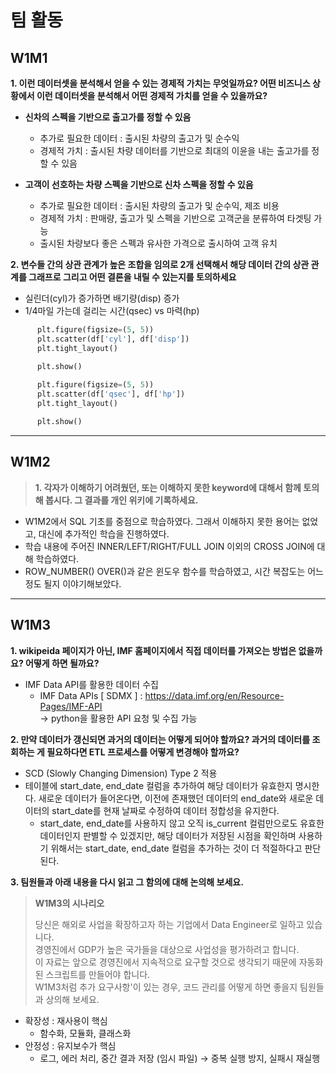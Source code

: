 # 팀 활동

## W1M1
**1. 이런 데이터셋을 분석해서 얻을 수 있는 경제적 가치는 무엇일까요? 어떤 비즈니스 상황에서 이런 데이터셋을 분석해서 어떤 경제적 가치를 얻을 수 있을까요?**

- **신차의 스펙을 기반으로 출고가를 정할 수 있음**
  - 추가로 필요한 데이터 : 출시된 차량의 출고가 및 순수익
  - 경제적 가치 : 출시된 차량 데이터를 기반으로 최대의 이윤을 내는 출고가를 정할 수 있음


- **고객이 선호하는 차량 스펙을 기반으로 신차 스펙을 정할 수 있음**
  - 추가로 필요한 데이터 : 출시된 차량의 출고가 및 순수익, 제조 비용
  - 경제적 가치 : 판매량, 출고가 및 스펙을 기반으로 고객군을 분류하여 타겟팅 가능
  - 출시된 차량보다 좋은 스펙과 유사한 가격으로 출시하여 고객 유치

**2. 변수들 간의 상관 관계가 높은 조합을 임의로 2개 선택해서 해당 데이터 간의 상관 관계를 그래프로 그리고 어떤 결론을 내릴 수 있는지를 토의하세요**

- 실린더(cyl)가 증가하면 배기량(disp) 증가
- 1/4마일 가는데 걸리는 시간(qsec) vs 마력(hp)

```python
      plt.figure(figsize=(5, 5))
      plt.scatter(df['cyl'], df['disp'])
      plt.tight_layout()

      plt.show()
     
      plt.figure(figsize=(5, 5))
      plt.scatter(df['qsec'], df['hp'])
      plt.tight_layout()

      plt.show()
```

---
## W1M2

> **1. 각자가 이해하기 어려웠던, 또는 이해하지 못한 keyword에 대해서 함께 토의해 봅시다. 그 결과를 개인 위키에 기록하세요.**

- W1M2에서 SQL 기초를 중점으로 학습하였다. 그래서 이해하지 못한 용어는 없었고, 대신에 추가적인 학습을 진행하였다.
- 학습 내용에 주어진 INNER/LEFT/RIGHT/FULL JOIN 이외의 CROSS JOIN에 대해 학습하였다.
- ROW_NUMBER() OVER()과 같은 윈도우 함수를 학습하였고, 시간 복잡도는 어느 정도 될지 이야기해보았다.


---
## W1M3
**1. wikipeida 페이지가 아닌, IMF 홈페이지에서 직접 데이터를 가져오는 방법은 없을까요? 어떻게 하면 될까요?**

- IMF Data API를 활용한 데이터 수집
    - IMF Data APIs [ SDMX ] : https://data.imf.org/en/Resource-Pages/IMF-API <br>
    → python을 활용한 API 요청 및 수집 가능

**2. 만약 데이터가 갱신되면 과거의 데이터는 어떻게 되어야 할까요? 과거의 데이터를 조회하는 게 필요하다면 ETL 프로세스를 어떻게 변경해야 할까요?**

- SCD (Slowly Changing Dimension) Type 2 적용
- 테이블에 start_date, end_date 컬럼을 추가하여 해당 데이터가 유효한지 명시한다. 새로운 데이터가 들어온다면, 이전에 존재했던 데이터의 end_date와 새로운 데이터의 start_date를 현재 날짜로 수정하여 데이터 정합성을 유지한다.
    - start_date, end_date를 사용하지 않고 오직 is_current 컬럼만으로도 유효한 데이터인지 판별할 수 있겠지만, 해당 데이터가 저장된 시점을 확인하며 사용하기 위해서는 start_date, end_date 컬럼을 추가하는 것이 더 적절하다고 판단된다.


**3. 팀원들과 아래 내용을 다시 읽고 그 함의에 대해 논의해 보세요.**
>
> **W1M3의 시나리오**
>
> 당신은 해외로 사업을 확장하고자 하는 기업에서 Data Engineer로 일하고 있습니다.<br>
> 경영진에서 GDP가 높은 국가들을 대상으로 사업성을 평가하려고 합니다.<br>
> 이 자료는 앞으로 경영진에서 지속적으로 요구할 것으로 생각되기 때문에 자동화된 스크립트를 만들어야 합니다.<br>
> W1M3처럼 추가 요구사항'이 있는 경우, 코드 관리를 어떻게 하면 좋을지 팀원들과 상의해 보세요.

- 확장성 : 재사용이 핵심
    - 함수화, 모듈화, 클래스화
- 안정성 : 유지보수가 핵심
    - 로그, 에러 처리, 중간 결과 저장 (임시 파일) → 중복 실행 방지, 실패시 재실행
